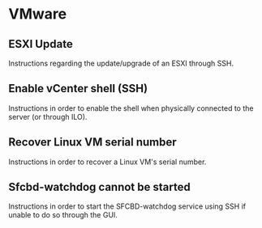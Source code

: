 # VMware

## ESXI Update

Instructions regarding the update/upgrade of an ESXI through SSH.

## Enable vCenter shell (SSH)

Instructions in order to enable the shell when physically connected to the server (or through ILO).

## Recover Linux VM serial number

Instructions in order to recover a Linux VM's serial number.

## Sfcbd-watchdog cannot be started

Instructions in order to start the SFCBD-watchdog service using SSH if unable to do so through the GUI.
